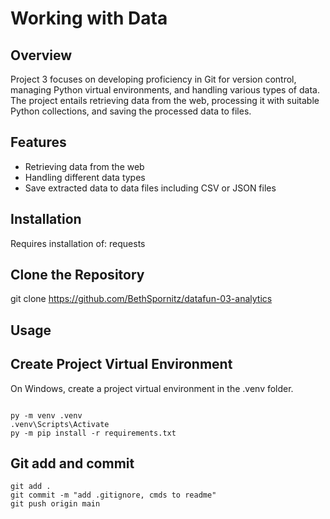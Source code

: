 # Working with Data

## Overview

Project 3 focuses on developing proficiency in Git for version control, managing Python virtual environments, and handling various types of data. The project entails retrieving data from the web, processing it with suitable Python collections, and saving the processed data to files.

## Features

- Retrieving data from the web
- Handling different data types
- Save extracted data to data files including CSV or JSON files

## Installation

Requires installation of:
requests

## Clone the Repository

git clone https://github.com/BethSpornitz/datafun-03-analytics

## Usage


## Create Project Virtual Environment

On Windows, create a project virtual environment in the .venv folder. 

```shell

py -m venv .venv
.venv\Scripts\Activate
py -m pip install -r requirements.txt

```

## Git add and commit 

```shell
git add .
git commit -m "add .gitignore, cmds to readme"
git push origin main
```